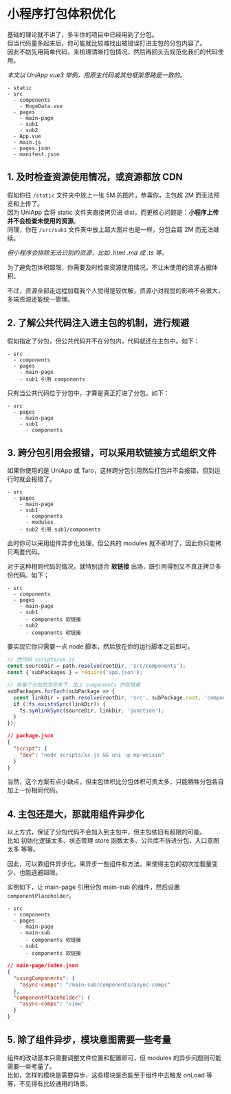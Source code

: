# 小程序打包体积优化

基础的理论就不讲了，多半你的项目中已经用到了分包。<br />
但当代码量多起来后，你可能就比较难找出被错误打进主包的分包内容了。<br />
因此不妨先用简单代码，来梳理清晰打包情况，然后再回头去规范化我们的代码使用。

_本文以 UniApp vue3 举例，用原生代码或其他框架思路是一致的。_

```
- static
- src
  - components
    - HugeData.vue
  - pages
    - main-page
    - sub1
    - sub2
  - App.vue
  - main.js
  - pages.json
  - manifest.json
```

## 1. 及时检查资源使用情况，或资源都放 CDN

假如你往 `/static` 文件夹中放上一张 5M 的图片，恭喜你，主包超 2M 而无法预览和上传了。<br />
因为 UniApp 会将 static 文件夹直接拷贝进 dist，而更核心问题是：**小程序上传并不会检查未使用的资源**。<br />
同理，你在 `/src/sub1` 文件夹中放上超大图片也是一样，分包会超 2M 而无法继续。

_但小程序会排除无法识别的资源，比如 .html .md 或 .ts 等。_

为了避免包体积超限，你需要及时检查资源使用情况，不让未使用的资源占据体积。<br />

不过，资源全部走远程加载我个人觉得是较优解，资源小对视觉的影响不会很大，多端资源还能统一管理。

## 2. 了解公共代码注入进主包的机制，进行规避

假如指定了分包，但公共代码并不在分包内，代码就还在主包中。如下：

```
- src
  - components
  - pages
    - main-page
    - sub1 引用 components
```

只有当公共代码位于分包中，才算是真正打进了分包。如下：

```
- src
  - pages
    - main-page
    - sub1
      - components
```

## 3. 跨分包引用会报错，可以采用软链接方式组织文件

如果你使用的是 UniApp 或 Taro，这样跨分包引用然后打包并不会报错，但到运行时就会报错了。

```
- src
  - pages
    - main-page
    - sub1
      - components
      - modules
    - sub2 引用 sub1/components
```

此时你可以采用组件异步化处理，但公共的 modules 就不即时了，因此你只能拷贝两套代码。

对于这种相同代码的情况，就特别适合 **软链接** 出场，既引用得到又不真正拷贝多份代码。如下；

```
- src
  - components
  - pages
    - main-page
    - sub1
      - components 软链接
    - sub2
      - components 软链接
```

要实现它你只需要一点 node 脚本，然后放在你的运行脚本之前即可。

```js
// 伪代码 scripts/xx.js
const sourceDir = path.resolve(rootDir, 'src/components');
const { subPackages } = require('app.json');

// 在每个分包的文件夹下，加上 components 的软链接
subPackages.forEach(subPackage => {
  const linkDir = path.resolve(rootDir, 'src', subPackage.root, 'components');
  if (!fs.existsSync(linkDir)) {
    fs.symlinkSync(sourceDir, linkDir, 'junction');
  }
});
```

```json
// package.json
{
  "script": {
    "dev": "node scripts/xx.js && uni -p mp-weixin"
  }
}
```

当然，这个方案有点小缺点，但主包体积比分包体积可贵太多，只能牺牲分包各自加上一份相同代码。

## 4. 主包还是大，那就用组件异步化

以上方式，保证了分包代码不会加入到主包中，但主包依旧有超限的可能。<br />
比如 初始化逻辑太多、状态管理 store 函数太多、公共库不拆进分包、入口意图太多 等等。

因此，可以靠组件异步化，来异步一些组件和方法，来使得主包的初次加载量变少，也能逃避超限。

实例如下，让 main-page 引用分包 main-sub 的组件，然后设置 `componentPlaceholder`。

```
- src
  - components
  - pages
    - main-page
    - main-sub
      - components 软链接
    - sub1
      - components 软链接
```

```json
// main-page/index.json
{
  "usingComponents": {
    "async-comps": "/main-sub/components/async-comps"
  },
  "componentPlaceholder": {
    "async-comps": "view"
  }
}
```

## 5. 除了组件异步，模块意图需要一些考量

组件的改动基本只需要调整文件位置和配置即可，但 modules 的异步问题则可能需要一些考量了。<br />
比如，怎样的模块是需要异步、这些模块是否能至于组件中去触发 onLoad 等等，不见得有比较通用的场景。

